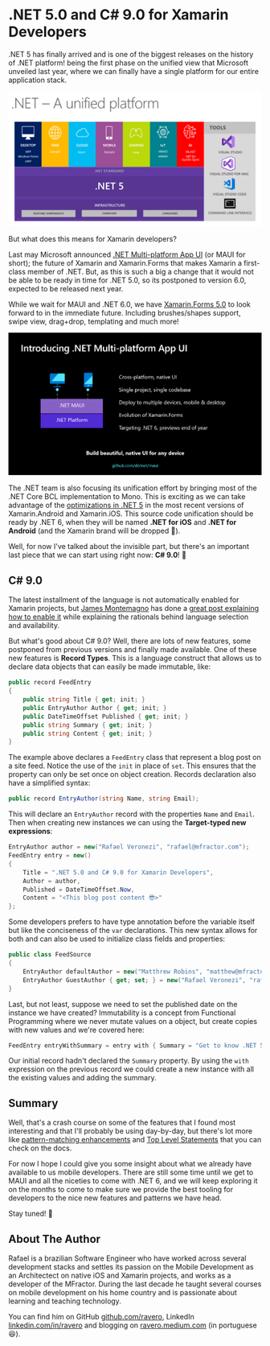 # .NET 5.0 and C# 9.0 for Xamarin Developers

.NET 5 has finally arrived and is one of the biggest releases on the history of .NET platform! being the first phase on the unified view that Microsoft unveiled last year, where we can finally have a single platform for our entire application stack.

![](img/dotnet5_platform.png)

But what does this means for Xamarin developers?

Last may Microsoft announced [.NET Multi-platform App UI](https://devblogs.microsoft.com/dotnet/introducing-net-multi-platform-app-ui/) (or MAUI for short); the future of Xamarin and Xamarin.Forms that makes Xamarin a first-class member of .NET. But, as this is such a big a change that it would not be able to be ready in time for .NET 5.0, so its postponed to version 6.0, expected to be released next year.

While we wait for MAUI and .NET 6.0, we have [Xamarin.Forms 5.0](https://devblogs.microsoft.com/xamarin/xamarin-forms-5-preview/) to look forward to in the immediate future. Including brushes/shapes support, swipe view, drag+drop, templating and much more!

![](img/maui-01-overview.png)

The .NET team is also focusing its unification effort by bringing most of the .NET Core BCL implementation to Mono. This is exciting as we can take advantage of the [optimizations in  .NET 5](https://devblogs.microsoft.com/dotnet/performance-improvements-in-net-5/) in the most recent versions of Xamarin.Android and Xamarin.iOS. This source code unification should be ready by .NET 6, when they will be named **.NET for iOS** and **.NET for Android** (and the Xamarin brand will be dropped 😬).

Well, for now I've talked about the invisible part, but there's an important last piece that we can start using right now: **C# 9.0**! 🎉

## C# 9.0

The latest installment of the language is not automatically enabled for Xamarin projects, but [James Montemagno](https://montemagno.com/author/james-montemagno/) has done a [great post explaining how to enable it](https://montemagno.com/enabling-c-9-in-xamarin-net-standard-projects/?utm_campaign=Weekly%2BXamarin&utm_medium=email&utm_source=Weekly_Xamarin_286) while explaining the rationals behind language selection and availability.

But what's good about C# 9.0? Well, there are lots of new features, some postponed from previous versions and finally made available. One of these new features is **Record Types**. This is a language construct that allows us to declare data objects that can easily be made immutable, like:

```csharp
public record FeedEntry
{
    public string Title { get; init; }
    public EntryAuthor Author { get; init; }
    public DateTimeOffset Published { get; init; }
    public string Summary { get; init; }
    public string Content { get; init; }
}
```

The example above declares a `FeedEntry` class that represent a blog post on a site feed. Notice the use of the `init` in place of `set`. This ensures that the property can only be set once on object creation. Records declaration also have a simplified syntax:

```csharp
public record EntryAuthor(string Name, string Email);
```

This will declare an `EntryAuthor` record with the properties `Name` and `Email`. Then when creating new instances we can using the **Target-typed new expressions**:

```csharp
EntryAuthor author = new("Rafael Veronezi", "rafael@mfractor.com");
FeedEntry entry = new()
{
    Title = ".NET 5.0 and C# 9.0 for Xamarin Developers",
    Author = author,
    Published = DateTimeOffset.Now,
    Content = "<This blog post content 😎>"
};
```

Some developers prefers to have type annotation before the variable itself but like the conciseness of the `var` declarations. This new syntax allows for both and can also be used to initialize class fields and properties:

```csharp
public class FeedSource
{
    EntryAuthor defaultAuthor = new("Matthrew Robins", "matthew@mfractor.com");
    EntryAuthor GuestAuthor { get; set; } = new("Rafael Veronezi", "rafael@mfractor.com");
}
```

Last, but not least, suppose we need to set the published date on the instance we have created? Immutability is a concept from Functional Programming where we never mutate values on a object, but create copies with new values and we're covered here:

```csharp
FeedEntry entryWithSummary = entry with { Summary = "Get to know .NET 5.0 and C# 9.0 from Xamarin Developers PoV" };
```

Our initial record hadn't declared the `Summary` property. By using the `with` expression on the previous record we could create a new instance with all the existing values and adding the summary.

## Summary

Well, that's a crash course on some of the features that I found most interesting and that I'll probably be using day-by-day, but there's lot more like [pattern-matching enhancements](https://docs.microsoft.com/en-us/dotnet/csharp/whats-new/csharp-9#pattern-matching-enhancements) and [Top Level Statements](https://docs.microsoft.com/en-us/dotnet/csharp/whats-new/csharp-9#top-level-statements) that you can check on the docs.

For now I hope I could give you some insight about what we already have available to us mobile developers. There are still some time until we get to MAUI and all the niceties to come with .NET 6, and we will keep exploring it on the months to come to make sure we provide the best tooling for developers to the nice new features and patterns we have head.

Stay tuned! 🙂

## About The Author

Rafael is a brazilian Software Engineer who have worked across several development stacks and settles its passion on the Mobile Development as an Architectect on native iOS and Xamarin projects, and works as a developer of the MFractor. During the last decade he taught several courses on mobile development on his home country and is passionate about learning and teaching technology.

You can find him on GitHub [github.com/ravero](https://github.com/ravero), LinkedIn [linkedin.com/in/ravero](https://www.linkedin.com/in/ravero/) and blogging on [ravero.medium.com](https://ravero.medium.com) (in portuguese 😆).

